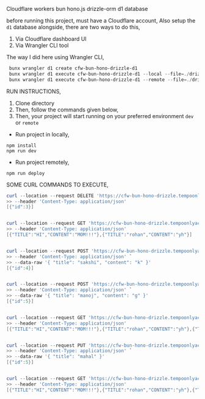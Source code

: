 Cloudflare workers bun hono.js drizzle-orm d1 database

before running this project, must have a Cloudflare account,
Also setup the `d1` database alongside, 
there are two ways to do this,
1. Via Cloudflare dashboard UI
2. Via Wrangler CLI tool

The way I did here using Wrangler CLI,
```powershell
 bunx wrangler d1 create cfw-bun-hono-drizzle-d1
 bunx wrangler d1 execute cfw-bun-hono-drizzle-d1 --local --file=./drizzle/migrations/0000_safe_sumo.sql
 bunx wrangler d1 execute cfw-bun-hono-drizzle-d1 --remote --file=./drizzle/migrations/0000_safe_sumo.sql

```

RUN INSTRUCTIONS,
1. Clone directory
2. Then, follow the commands given below,
3. Then, your project will start running on your preferred environment `dev` or `remote` 

- Run project in locally,
```
npm install
npm run dev
```
- Run project remotely,
```
npm run deploy
```

SOME CURL COMMANDS TO EXECUTE,
```powershell
curl --location --request DELETE 'https://cfw-bun-hono-drizzle.tempoonlyacc.workers.dev/posts/3' `
>> --header 'Content-Type: application/json'
[{"id":3}]


curl --location --request GET 'https://cfw-bun-hono-drizzle.tempoonlyacc.workers.dev/posts' `
>> --header 'Content-Type: application/json'
[{"TITLE":"HI","CONTENT":"MOM!!!"},{"TITLE":"rohan","CONTENT":"yh"}]


curl --location --request POST 'https://cfw-bun-hono-drizzle.tempoonlyacc.workers.dev/posts' `
>> --header 'Content-Type: application/json' `
>> --data-raw '{ "title": "sakshi", "content": "k" }'
[{"id":4}]


curl --location --request POST 'https://cfw-bun-hono-drizzle.tempoonlyacc.workers.dev/posts' `
>> --header 'Content-Type: application/json' `
>> --data-raw '{ "title": "manoj", "content": "g" }'
[{"id":5}]


curl --location --request GET 'https://cfw-bun-hono-drizzle.tempoonlyacc.workers.dev/posts' `
>> --header 'Content-Type: application/json'
[{"TITLE":"HI","CONTENT":"MOM!!!"},{"TITLE":"rohan","CONTENT":"yh"},{"TITLE":"sakshi","CONTENT":"k"}]


curl --location --request PUT 'https://cfw-bun-hono-drizzle.tempoonlyacc.workers.dev/posts/5' `
>> --header 'Content-Type: application/json' `
>> --data-raw '{ "title": "mahal" }'
[{"id":5}]


curl --location --request GET 'https://cfw-bun-hono-drizzle.tempoonlyacc.workers.dev/posts' `
>> --header 'Content-Type: application/json'
[{"TITLE":"HI","CONTENT":"MOM!!!"},{"TITLE":"rohan","CONTENT":"yh"},{"TITLE":"sakshi","CONTENT":"k"}]
```
